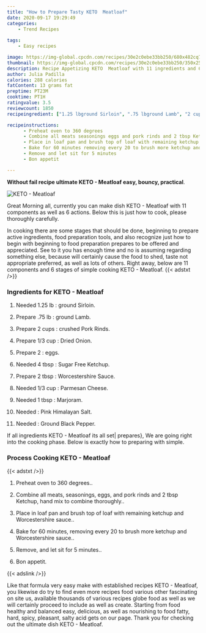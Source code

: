 ```yaml
---
title: "How to Prepare Tasty KETO  Meatloaf"
date: 2020-09-17 19:29:49
categories:
    - Trend Recipes
    
tags:
    - Easy recipes

image: https://img-global.cpcdn.com/recipes/30e2c0ebe33bb250/680x482cq70/keto-meatloaf-recipe-main-photo.jpg
thumbnail: https://img-global.cpcdn.com/recipes/30e2c0ebe33bb250/350x250cq70/keto-meatloaf-recipe-main-photo.jpg
description: Recipe Appetizing KETO  Meatloaf with 11 ingredients and 6 stages of easy cooking.
author: Julia Padilla
calories: 288 calories
fatContent: 13 grams fat
preptime: PT23M
cooktime: PT1H
ratingvalue: 3.5
reviewcount: 1850
recipeingredient: ["1.25 lbground Sirloin", ".75 lbground Lamb", "2 cupscrushed Pork Rinds", "1/3 cupDried Onion", "2eggs", "4 tbspSugar Free Ketchup", "2 tbspWorcestershire Sauce", "1/3 cupParmesan Cheese", "1 tbspMarjoram", "Pink Himalayan Salt", "Ground Black Pepper"]

recipeinstructions: 
      - Preheat oven to 360 degrees 
      - Combine all meats seasonings eggs and pork rinds and 2 tbsp Ketchup hand mix to combine thoroughly 
      - Place in loaf pan and brush top of loaf with remaining ketchup and Worcestershire sauce 
      - Bake for 60 minutes removing every 20 to brush more ketchup and Worcestershire sauce 
      - Remove and let sit for 5 minutes 
      - Bon appetit

---
```




**Without fail recipe ultimate KETO - Meatloaf easy, bouncy, practical**. 


![KETO - Meatloaf](https://img-global.cpcdn.com/recipes/30e2c0ebe33bb250/680x482cq70/keto-meatloaf-recipe-main-photo.jpg "KETO - Meatloaf")




Great Morning all, currently you can make dish KETO - Meatloaf with 11 components as well as 6 actions. Below this is just how to cook, please thoroughly carefully.

In cooking there are some stages that should be done, beginning to prepare active ingredients, food preparation tools, and also recognize just how to begin with beginning to food preparation prepares to be offered and appreciated. See to it you has enough time and no is assuming regarding something else, because will certainly cause the food to shed, taste not appropriate preferred, as well as lots of others. Right away, below are 11 components and 6 stages of simple cooking KETO - Meatloaf.
{{< adstxt />}}

### Ingredients for KETO - Meatloaf


1. Needed 1.25 lb : ground Sirloin.

1. Prepare .75 lb : ground Lamb.

1. Prepare 2 cups : crushed Pork Rinds.

1. Prepare 1/3 cup : Dried Onion.

1. Prepare 2 : eggs.

1. Needed 4 tbsp : Sugar Free Ketchup.

1. Prepare 2 tbsp : Worcestershire Sauce.

1. Needed 1/3 cup : Parmesan Cheese.

1. Needed 1 tbsp : Marjoram.

1. Needed  : Pink Himalayan Salt.

1. Needed  : Ground Black Pepper.



If all ingredients KETO - Meatloaf its all set| prepares}, We are going right into the cooking phase. Below is exactly how to preparing with simple.

### Process Cooking KETO - Meatloaf

{{< adstxt />}}


1. Preheat oven to 360 degrees..



1. Combine all meats, seasonings, eggs, and pork rinds and 2 tbsp Ketchup, hand mix to combine thoroughly..



1. Place in loaf pan and brush top of loaf with remaining ketchup and Worcestershire sauce..



1. Bake for 60 minutes, removing every 20 to brush more ketchup and Worcestershire sauce..



1. Remove, and let sit for 5 minutes..



1. Bon appetit.





{{< adslink />}}

Like that formula very easy make with established recipes KETO - Meatloaf, you likewise do try to find even more recipes food various other fascinating on site us, available thousands of various recipes globe food as well as we will certainly proceed to include as well as create. Starting from food healthy and balanced easy, delicious, as well as nourishing to food fatty, hard, spicy, pleasant, salty acid gets on our page. Thank you for checking out the ultimate dish KETO - Meatloaf.
